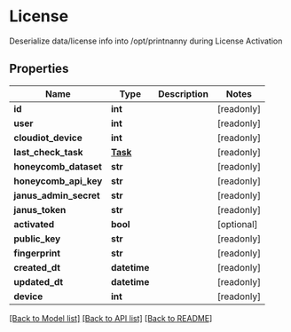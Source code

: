 # License

Deserialize data/license info into /opt/printnanny during License Activation

## Properties
Name | Type | Description | Notes
------------ | ------------- | ------------- | -------------
**id** | **int** |  | [readonly] 
**user** | **int** |  | [readonly] 
**cloudiot_device** | **int** |  | [readonly] 
**last_check_task** | [**Task**](Task.md) |  | [readonly] 
**honeycomb_dataset** | **str** |  | [readonly] 
**honeycomb_api_key** | **str** |  | [readonly] 
**janus_admin_secret** | **str** |  | [readonly] 
**janus_token** | **str** |  | [readonly] 
**activated** | **bool** |  | [optional] 
**public_key** | **str** |  | [readonly] 
**fingerprint** | **str** |  | [readonly] 
**created_dt** | **datetime** |  | [readonly] 
**updated_dt** | **datetime** |  | [readonly] 
**device** | **int** |  | [readonly] 

[[Back to Model list]](../README.md#documentation-for-models) [[Back to API list]](../README.md#documentation-for-api-endpoints) [[Back to README]](../README.md)


